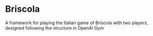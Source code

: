 # Briscola

A framework for playing the Italian game of Briscola with two players, designed following the structure in OpenAI Gym

